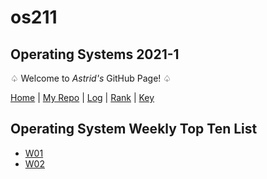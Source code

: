# os211
## Operating Systems 2021-1
♤ Welcome to _Astrid's_ GitHub Page! ♤ 

[Home](https://astriddiany.github.io/os211/) | [My Repo](https://github.com/astriddiany/os211) | [Log](https://github.com/astriddiany/os211/blob/master/TXT/mylog.txt) | [Rank](https://github.com/astriddiany/os211/blob/master/TXT/myrank.txt) | [Key](https://github.com/astriddiany/os211/blob/master/TXT/mypubkey.txt) 

## Operating System Weekly Top Ten List
* [W01](https://astriddiany.github.io/os211/W01/)
* [W02](https://astriddiany.github.io/os211/W02/)

